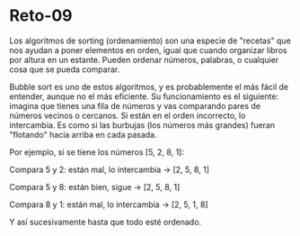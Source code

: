 # Reto-09
Los algoritmos de sorting (ordenamiento) son una especie de "recetas" que nos ayudan a poner elementos en orden, igual que cuando organizar libros por altura en un estante. Pueden ordenar números, palabras, o cualquier cosa que se pueda comparar.

Bubble sort es uno de estos algoritmos, y es probablemente el más fácil de entender, aunque no el más eficiente. Su funcionamiento es el siguiente: imagina que tienes una fila de números y vas comparando pares de números vecinos o cercanos. Si están en el orden incorrecto, lo intercambia. Es como si las burbujas (los números más grandes) fueran "flotando" hacia arriba en cada pasada.

Por ejemplo, si se tiene los números [5, 2, 8, 1]:

Compara 5 y 2: están mal, lo intercambia → [2, 5, 8, 1]

Compara 5 y 8: están bien, sigue → [2, 5, 8, 1]

Compara 8 y 1: están mal, lo intercambia → [2, 5, 1, 8]

Y así sucesivamente hasta que todo esté ordenado.

